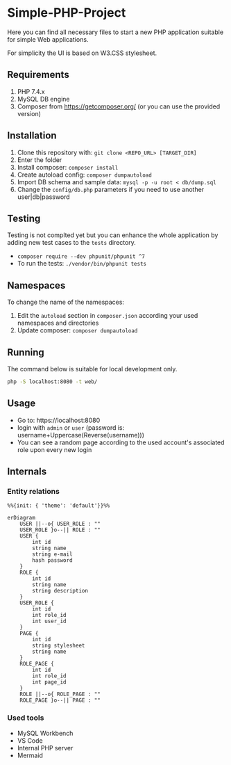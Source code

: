 # Simple-PHP-Project

Here you can find all necessary files to start a new PHP application suitable for simple
Web applications.

For simplicity the UI is based on W3.CSS stylesheet.

## Requirements

1. PHP 7.4.x
2. MySQL DB engine
3. Composer from https://getcomposer.org/ (or you can use the provided version)

## Installation

1. Clone this repository with: `git clone <REPO_URL> [TARGET_DIR]`
2. Enter the folder
3. Install composer: `composer install`
4. Create autoload config: `composer dumpautoload`
5. Import DB schema and sample data: `mysql -p -u root < db/dump.sql`
6. Change the `config/db.php` parameters if you need to use another user|db|password

## Testing

Testing is not complted yet but you can enhance the whole application by adding
new test cases to the `tests` directory.

- `composer require --dev phpunit/phpunit ^7`
- To run the tests: `./vendor/bin/phpunit tests`

## Namespaces

To change the name of the namespaces:

1. Edit the `autoload` section in `composer.json` according your used namespaces and directories
2. Update composer: `composer dumpautoload`

## Running

The command below is suitable for local development only.

```bash
php -S localhost:8080 -t web/
```

## Usage

- Go to: https://localhost:8080
- login with `admin` or `user` (password is: username+Uppercase(Reverse(username)))
- You can see a random page according to the used account's associated role upon every new login

## Internals

### Entity relations

```mermaid
%%{init: { 'theme': 'default'}}%%

erDiagram
    USER ||--o{ USER_ROLE : ""
    USER_ROLE }o--|| ROLE : ""
    USER {
        int id
        string name
        string e-mail
        hash password
    }
    ROLE {
        int id
        string name
        string description
    }
    USER_ROLE {
        int id
        int role_id
        int user_id
    }
    PAGE {
        int id
        string stylesheet
        string name
    }
    ROLE_PAGE {
        int id
        int role_id
        int page_id
    }
    ROLE ||--o{ ROLE_PAGE : ""
    ROLE_PAGE }o--|| PAGE : ""
```

### Used tools

- MySQL Workbench
- VS Code
- Internal PHP server
- Mermaid

